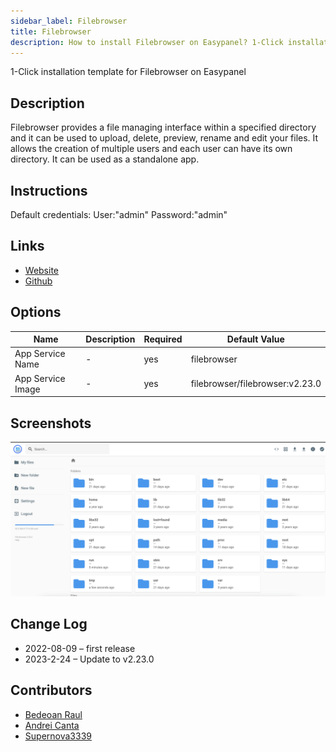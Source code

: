 ```yaml
---
sidebar_label: Filebrowser
title: Filebrowser
description: How to install Filebrowser on Easypanel? 1-Click installation template for Filebrowser on Easypanel
---
```


<!-- generated -->

1-Click installation template for Filebrowser on Easypanel

## Description

Filebrowser provides a file managing interface within a specified directory and it can be used to upload, delete, preview, rename and edit your files. It allows the creation of multiple users and each user can have its own directory. It can be used as a standalone app.

## Instructions

Default credentials: User:"admin" Password:"admin"

## Links

- [Website](https://filebrowser.org/)
- [Github](https://github.com/filebrowser/filebrowser)

## Options

Name | Description | Required | Default Value
-|-|-|-
App Service Name | - | yes | filebrowser
App Service Image | - | yes | filebrowser/filebrowser:v2.23.0

## Screenshots

![Filebrowser Screenshot](./assets/screenshot.png)

## Change Log

- 2022-08-09 – first release
- 2023-2-24 – Update to v2.23.0

## Contributors

- [Bedeoan Raul](https://github.com/bedeoan)
- [Andrei Canta](https://github.com/deiucanta)
- [Supernova3339](https://github.com/supernova3339)
